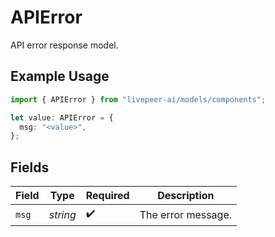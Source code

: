 # APIError

API error response model.

## Example Usage

```typescript
import { APIError } from "livepeer-ai/models/components";

let value: APIError = {
  msg: "<value>",
};
```

## Fields

| Field              | Type               | Required           | Description        |
| ------------------ | ------------------ | ------------------ | ------------------ |
| `msg`              | *string*           | :heavy_check_mark: | The error message. |